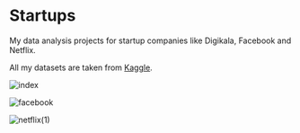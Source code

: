 # Startups
My data analysis projects for startup companies like Digikala, Facebook and Netflix.

All my datasets are taken from [Kaggle](https://www.kaggle.com/melaneemelanee).

![index](https://user-images.githubusercontent.com/74653444/192135321-2b01c689-6bac-4c27-8c32-2fb4eb81b93f.png)


![facebook](https://user-images.githubusercontent.com/74653444/192135328-3712dcf6-d891-4314-b889-4d651a40b0cc.png)


![netflix(1)](https://user-images.githubusercontent.com/74653444/192135659-3780d0d7-19f0-49f4-a12a-c975d1f63746.png)


